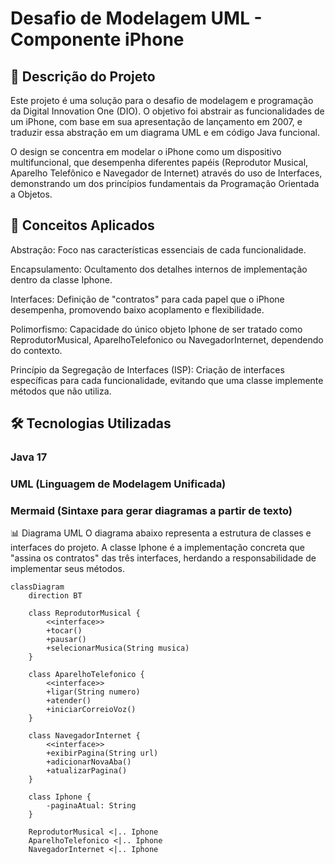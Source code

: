 
<h1> Desafio de Modelagem UML - Componente iPhone </h1>

## 📝 Descrição do Projeto
Este projeto é uma solução para o desafio de modelagem e programação da Digital Innovation One (DIO). O objetivo foi abstrair as funcionalidades de um iPhone, com base em sua apresentação de lançamento em 2007, e traduzir essa abstração em um diagrama UML e em código Java funcional.

O design se concentra em modelar o iPhone como um dispositivo multifuncional, que desempenha diferentes papéis (Reprodutor Musical, Aparelho Telefônico e Navegador de Internet) através do uso de Interfaces, demonstrando um dos princípios fundamentais da Programação Orientada a Objetos.

## 🧠 Conceitos Aplicados
Abstração: Foco nas características essenciais de cada funcionalidade.

Encapsulamento: Ocultamento dos detalhes internos de implementação dentro da classe Iphone.

Interfaces: Definição de "contratos" para cada papel que o iPhone desempenha, promovendo baixo acoplamento e flexibilidade.

Polimorfismo: Capacidade do único objeto Iphone de ser tratado como ReprodutorMusical, AparelhoTelefonico ou NavegadorInternet, dependendo do contexto.

Princípio da Segregação de Interfaces (ISP): Criação de interfaces específicas para cada funcionalidade, evitando que uma classe implemente métodos que não utiliza.

## 🛠️ Tecnologias Utilizadas
### Java 17

### UML (Linguagem de Modelagem Unificada)

### Mermaid (Sintaxe para gerar diagramas a partir de texto)

📊 Diagrama UML
O diagrama abaixo representa a estrutura de classes e interfaces do projeto. A classe Iphone é a implementação concreta que "assina os contratos" das três interfaces, herdando a responsabilidade de implementar seus métodos.
```mermaid
classDiagram
    direction BT

    class ReprodutorMusical {
        <<interface>>
        +tocar()
        +pausar()
        +selecionarMusica(String musica)
    }

    class AparelhoTelefonico {
        <<interface>>
        +ligar(String numero)
        +atender()
        +iniciarCorreioVoz()
    }

    class NavegadorInternet {
        <<interface>>
        +exibirPagina(String url)
        +adicionarNovaAba()
        +atualizarPagina()
    }

    class Iphone {
        -paginaAtual: String
    }

    ReprodutorMusical <|.. Iphone
    AparelhoTelefonico <|.. Iphone
    NavegadorInternet <|.. Iphone

```
